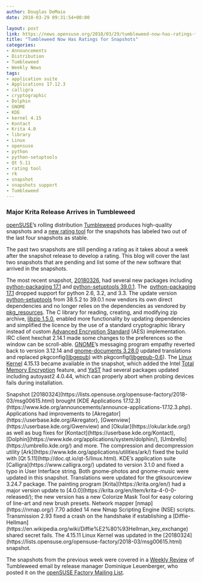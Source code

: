 ```yaml
---
author: Douglas DeMaio
date: 2018-03-29 09:31:54+00:00

layout: post
link: https://news.opensuse.org/2018/03/29/tumbleweed-now-has-ratings-for-snapshots/
title: "Tumbleweed Now Has Ratings for Snapshots"
categories:
- Announcements
- Distribution
- Tumbleweed
- Weekly News
tags:
- application suite
- Applications 17.12.3
- calligra
- cryptographic
- Dolphin
- GNOME
- KDE
- kernel 4.15
- Kontact
- Krita 4.0
- library
- Linux
- opensuse
- python
- python-setuptools
- Qt 5.11
- rating tool
- rk
- snapshot
- snapshots support
- Tumbleweed
---
```



### **Major Krita Release Arrives in Tumbleweed**



[openSUSE](https://www.opensuse.org/)’s rolling distribution [Tumbleweed](https://en.opensuse.org/Portal:Tumbleweed) produces high-quality snapshots and a [new rating tool](http://review.tumbleweed.boombatower.com/) for the snapshots has labeled two out of the last four snapshots as stable.

The past two snapshots are still pending a rating as it takes about a week after the snapshot release to develop a rating. This blog will cover the last two snapshots that are pending and list some of the new software that arrived in the snapshots.

The most recent snapshot, [20180326](https://lists.opensuse.org/opensuse-factory/2018-03/msg00674.html), had several new packages including [python-packaging 17.1](https://pypi.python.org/pypi/packaging) and [python-setuptools 39.0.1](https://pypi.python.org/pypi/setuptools). The  [python-packaging 17.1](https://pypi.python.org/pypi/packaging) dropped support for python 2.6, 3.2, and 3.3. The update version [python-setuptools](https://pypi.python.org/pypi/setuptools) from 38.5.2 to 39.0.1 now vendors its own direct dependencies and no longer relies on the dependencies as vendored by [pkg_resources](https://github.com/pypa/setuptools/tree/master/pkg_resources). The C library for reading, creating, and modifying zip archive, [libzip 1.5.0](https://libzip.org/news/release-1.5.0.html), enabled more functionality by updating dependencies and simplified the licence by the use of a standard cryptographic library instead of custom [Advanced Encryption Standard](https://en.wikipedia.org/wiki/Advanced_Encryption_Standard) (AES) implementation. IRC client hexchat 2.14.1 made some changes to the preferences so the window can be scroll-able. [GNOME](https://www.gnome.org/)’s messaging program empathy reverted back to version 3.12.14 and [gnome-documents 3.28.0](https://github.com/GNOME/gnome-documents) updated translations and replaced pkgconfig([libgepub](https://github.com/GNOME/libgepub/releases)) with pkgconfig([libgepub-0.6](https://github.com/GNOME/libgepub/releases)). The [Linux Kernel](https://www.kernel.org/) 4.15.13 became available in the snapshot, which added the Intel [Total Memory Encryption](https://software.intel.com/en-us/blogs/2017/12/22/intel-releases-new-technology-specification-for-memory-encryption) feature, and [YaST](http://yast.opensuse.org/) had several packages updated including autoyast2 4.0.44, which can properly abort when probing devices fails during installation.

<!-- more -->Snapshot [20180324](https://lists.opensuse.org/opensuse-factory/2018-03/msg00615.html) brought [KDE Applications 17.12.3](https://www.kde.org/announcements/announce-applications-17.12.3.php). Applications had improvements to [Akregator](https://userbase.kde.org/Akregator), [Gwenview](https://userbase.kde.org/Gwenview) and [Okular](https://okular.kde.org/) as well as bug fixes for [Kontact](https://userbase.kde.org/Kontact), [Dolphin](https://www.kde.org/applications/system/dolphin/), [Umbrello](https://umbrello.kde.org/) and more. The compression and decompression utility [Ark](https://www.kde.org/applications/utilities/ark/) fixed the build with [Qt 5.11](http://doc.qt.io/qt-5/linux.html). KDE’s application suite [Calligra](https://www.calligra.org/) updated to version 3.1.0 and fixed a typo in User Interface string. Both gnome-photos and gnome-music were updated in this snapshot. Translations were updated for the gtksourceview 3.24.7 package. The painting program [Krita](https://krita.org/en/) had a major version update to [4.0.0](https://krita.org/en/item/krita-4-0-0-released/); the new version has a new Colorize Mask Tool for easy coloring of line-art and new brush presets. Network mapper [nmap](https://nmap.org/) 7.70 added 14 new Nmap Scripting Engine (NSE) scripts. Transmission 2.93 fixed a crash on the handshake if establishing a [Diffie-Hellman](https://en.wikipedia.org/wiki/Diffie%E2%80%93Hellman_key_exchange) shared secret fails. The 4.15.11 Linux Kernel was updated in the [20180324](https://lists.opensuse.org/opensuse-factory/2018-03/msg00615.html) snapshot.

The snapshots from the previous week were covered in a [Weekly Review](https://lists.opensuse.org/opensuse-factory/2018-03/msg00568.html) of Tumbleweed email by release manager Dominique Leuenberger, who posted it on the [openSUSE Factory Mailing List](https://lists.opensuse.org/opensuse-factory/).

		
